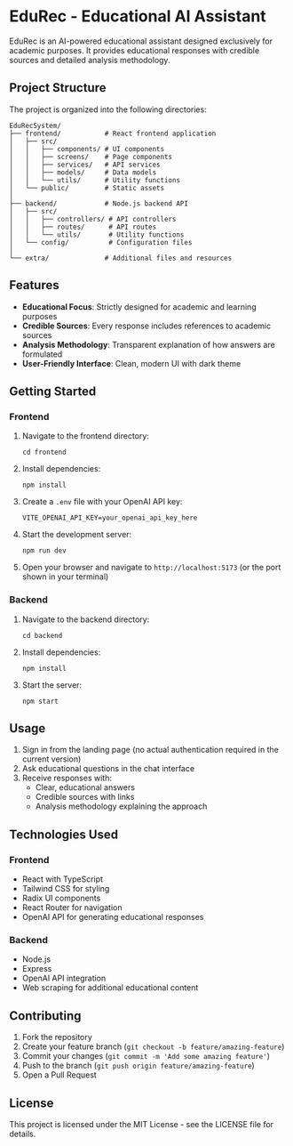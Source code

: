 # EduRec - Educational AI Assistant

EduRec is an AI-powered educational assistant designed exclusively for academic purposes. It provides educational responses with credible sources and detailed analysis methodology.

## Project Structure

The project is organized into the following directories:

```
EduRecSystem/
├── frontend/           # React frontend application
│   ├── src/
│   │   ├── components/ # UI components
│   │   ├── screens/    # Page components
│   │   ├── services/   # API services
│   │   ├── models/     # Data models
│   │   └── utils/      # Utility functions
│   └── public/         # Static assets
│
├── backend/            # Node.js backend API
│   ├── src/
│   │   ├── controllers/ # API controllers
│   │   ├── routes/      # API routes
│   │   └── utils/       # Utility functions
│   └── config/          # Configuration files
│
└── extra/              # Additional files and resources
```

## Features

- **Educational Focus**: Strictly designed for academic and learning purposes
- **Credible Sources**: Every response includes references to academic sources
- **Analysis Methodology**: Transparent explanation of how answers are formulated
- **User-Friendly Interface**: Clean, modern UI with dark theme

## Getting Started

### Frontend

1. Navigate to the frontend directory:
   ```
   cd frontend
   ```

2. Install dependencies:
   ```
   npm install
   ```

3. Create a `.env` file with your OpenAI API key:
   ```
   VITE_OPENAI_API_KEY=your_openai_api_key_here
   ```

4. Start the development server:
   ```
   npm run dev
   ```

5. Open your browser and navigate to `http://localhost:5173` (or the port shown in your terminal)

### Backend

1. Navigate to the backend directory:
   ```
   cd backend
   ```

2. Install dependencies:
   ```
   npm install
   ```

3. Start the server:
   ```
   npm start
   ```

## Usage

1. Sign in from the landing page (no actual authentication required in the current version)
2. Ask educational questions in the chat interface
3. Receive responses with:
   - Clear, educational answers
   - Credible sources with links
   - Analysis methodology explaining the approach

## Technologies Used

### Frontend
- React with TypeScript
- Tailwind CSS for styling
- Radix UI components
- React Router for navigation
- OpenAI API for generating educational responses

### Backend
- Node.js
- Express
- OpenAI API integration
- Web scraping for additional educational content

## Contributing

1. Fork the repository
2. Create your feature branch (`git checkout -b feature/amazing-feature`)
3. Commit your changes (`git commit -m 'Add some amazing feature'`)
4. Push to the branch (`git push origin feature/amazing-feature`)
5. Open a Pull Request

## License

This project is licensed under the MIT License - see the LICENSE file for details.
